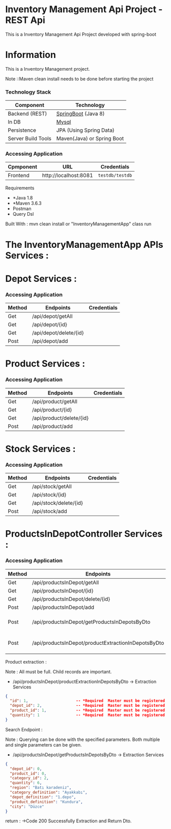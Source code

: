 # 

# Inventory Management Api Project - REST Api


This is a Inventory Management Api Project developed with spring-boot

# Information
This is a Inventory Management project.    

Note ::Maven clean install needs to be done before starting the project

### Technology Stack
Component         | Technology
---               | ---
Backend (REST)    | [SpringBoot](https://projects.spring.io/spring-boot) (Java 8)
In DB             | [Mysql](https://spring.io/guides/gs/accessing-data-mysql/)
Persistence       | JPA (Using Spring Data)
Server Build Tools| Maven(Java) or Spring Boot


### Accessing Application
Cpmponent         | URL                                      | Credentials
---               | ---                                      | ---
Frontend          |  http://localhost:8081                   | `testdb/testdb`



Requirements
- *Java 1.8
- *Maven 3.6.3
- Postman
- Query Dsl


Built With : mvn clean install or "InventoryManagementApp" class run


# The InventoryManagementApp APIs Services :


# Depot Services :
### Accessing Application
Method            | Endpoints                | Credentials
---               | ---                      | ---
Get               |  /api/depot/getAll       |
Get               |  /api/depot/{id}         |
Get               |  /api/depot/delete/{id}  |
Post              |  /api/depot/add          |

# Product Services :
### Accessing Application
Method            | Endpoints                  | Credentials
---               | ---                        | ---
Get               |  /api/product/getAll       |
Get               |  /api/product/{id}         |
Get               |  /api/product/delete/{id}  |
Post              |  /api/product/add          |


# Stock Services :
### Accessing Application
Method            | Endpoints                | Credentials
---               | ---                      | ---
Get               |  /api/stock/getAll       |
Get               |  /api/stock/{id}         |
Get               |  /api/stock/delete/{id}  |
Post              |  /api/stock/add          |

# ProductsInDepotController Services :
### Accessing Application
Method            | Endpoints                | Credentials
---               | ---                      | ---
Get               |  /api/productsInDepot/getAll       |
Get               |  /api/productsInDepot/{id}         |
Get               |  /api/productsInDepot/delete/{id}  |
Post              |  /api/productsInDepot/add          |
Post              |  /api/productsInDepot/getProductsInDepotsByDto          |    productsInDepot search end point   
Post              |  /api/productsInDepot/productExtractionInDepotsByDto          | Product extraction end point


Product extraction :

Note : All must be full. Child records are important.
- /api/productsInDepot/productExtractionInDepotsByDto -> Extraction Services
```json
{
  "id": 1,                     -- *Required  Master must be registered
  "depot_id": 2,               -- *Required  Master must be registered
  "product_id": 1,             -- *Required  Master must be registered
  "quantity": 1                -- *Required  Master must be registered
}
```

Search Endpoint :

Note : Querying can be done with the specified parameters. Both multiple and single parameters can be given.
- /api/productsInDepot/getProductsInDepotsByDto -> Extraction Services
```json
{
  "depot_id": 0,
  "product_id": 0,
  "category_id": 2,
  "quantity": 6,
  "region": "Batı karadeniz",
  "category_definition": "Ayakkabı",
  "depot_definition": "1.depo",
  "product_definition": "Kundura",
  "city": "Düzce"
}
```
return : ->Code 200 Successfully Extraction and Return Dto.


